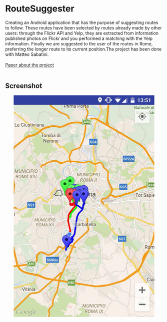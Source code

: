 # RouteSuggester
Creating an Android application that has the purpose of suggesting routes to follow. These routes have been selected by routes already made by other users: through the Flickr API and Yelp, they are extracted from information published photos on Flickr and you performed a matching with the Yelp information. Finally we are suggested to the user of the routes in Rome, preferring the longer route to its current position.The project has been done with Matteo Sabatini. <br /><br />
[Paper about the project](https://github.com/andreaCremisini/RouteSuggester/blob/master/media/RelazioneProgettoSII.pdf)<br /><br />
## Screenshot 
<p align = "center">
<img src="https://github.com/andreaCremisini/RouteSuggester/blob/master/media/screenshot.png" width="450"></p>
